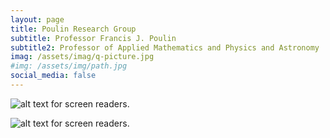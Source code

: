 ```yaml
---
layout: page
title: Poulin Research Group
subtitle: Professor Francis J. Poulin 
subtitle2: Professor of Applied Mathematics and Physics and Astronomy
imag: /assets/imag/q-picture.jpg
#img: /assets/img/path.jpg
social_media: false
---
```


![alt text for screen readers](/assets/img/path.jpg "Text to show on mouseover").

![alt text for screen readers](/assets/img/q-picture.jpg "Text to show on mouseover").
